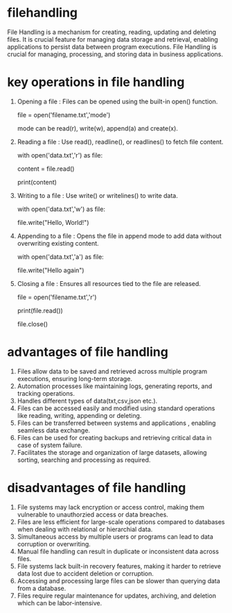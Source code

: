 # filehandling

File Handling is a mechanism for creating, reading, updating and deleting files. It is crucial feature for managing data storage and retrieval, enabling applications to persist data between program executions. File Handling is crucial for managing, processing, and storing data in business applications. 

# key operations in file handling

1. Opening a file : Files can be opened using the built-in open() function.

   file = open('filename.txt','mode')

   mode can be read(r), write(w), append(a) and create(x).

3. Reading a file : Use read(), readline(), or readlines() to fetch file content.

   with open('data.txt','r') as file:

   content = file.read()

   print(content)

5. Writing to a file : Use write() or writelines() to write data.

   with open('data.txt','w') as file:

   file.write("Hello, World!")

7. Appending to a file : Opens the file in append mode to add data without overwriting existing content.

   with open('data.txt','a') as file:

   file.write("Hello again")

9. Closing a file : Ensures all resources tied to the file are released.

   file = open('filename.txt','r')

   print(file.read())

   file.close()

# advantages of file handling

1. Files allow data to be saved and retrieved across multiple program executions, ensuring long-term storage.
2. Automation processes like maintaining logs, generating reports, and tracking operations.
3. Handles different types of data(txt,csv,json etc.).
4. Files can be accessed easily and modified using standard operations like reading, writing, appending or deleting.
5. Files can be transferred between systems and applications , enabling seamless data exchange.
6. Files can be used for creating backups and retrieving critical data in case of system failure.
7. Facilitates the storage and organization of large datasets, allowing sorting, searching and processing as required.

# disadvantages of file handling

1. File systems may lack encryption or access control, making them vulnerable to unauthorzied access or data breaches.
2. Files are less efficient for large-scale operations compared to databases when dealing with relational or hierarchial data.
3. Simultaneous access by multiple users or programs can lead to data corruption or overwriting.
4. Manual file handling can result in duplicate or inconsistent data across files.
5. File systems lack built-in recovery features, making it harder to retrieve data lost due to accident deletion or corruption.
6. Accessing and processing large files can be slower than querying data from a database.
7. Files require regular maintenance for updates, archiving, and deletion which can be labor-intensive.
